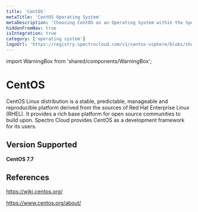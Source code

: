 ```yaml
---
title: 'CentOS'
metaTitle: 'CentOS Operating System'
metaDescription: 'Choosing CentOS as an Operating System within the Spectro Cloud Console'
hiddenFromNav: true
isIntegration: true
category: ['operating system']
logoUrl: 'https://registry.spectrocloud.com/v1/centos-vsphere/blobs/sha256:fe51960e2a05745b7b9217e244e47fac401edcdb184b500d75cc537cecb81ef1?type=image/png'
---
```


import WarningBox from 'shared/components/WarningBox';



# CentOS

CentOS Linux distribution is a stable, predictable, manageable and reproducible platform derived from the sources of Red Hat Enterprise Linux (RHEL). It provides a rich base platform for open source communities to build upon. Spectro Cloud provides CentOS as a development framework for  its users.

## Version Supported

**CentOS 7.7**


## References

https://wiki.centos.org/

https://www.centos.org/about/


